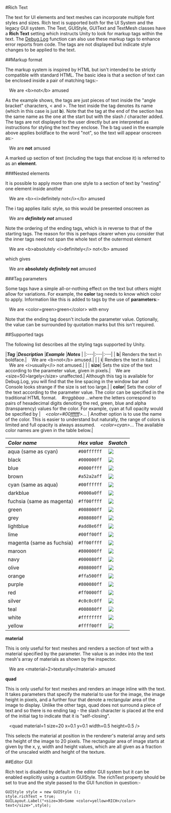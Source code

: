 #Rich Text

The text for UI elements and text meshes can incorporate multiple font styles and sizes. Rich text is supported both for the UI System and the legacy GUI system. The Text, GUIStyle, GUIText and TextMesh classes have a __Rich Text__ setting which instructs Unity to look for markup tags within the text. The [Debug.Log](ScriptRef:Debug.Log.html) function can also use these markup tags to enhance error reports from code. The tags are not displayed but indicate style changes to be applied to the text.

##Markup format

The markup system is inspired by HTML but isn't intended to be strictly compatible with standard HTML. The basic idea is that a section of text can be enclosed inside a pair of matching tags:-

&#160;&#160;&#160;We are &lt;b&gt;not&lt;/b&gt; amused

As the example shows, the tags are just pieces of text inside the "angle bracket" characters, &lt; and &gt;. The text inside the tag denotes its name (which in this case is just **b**). Note that the tag at the end of the section has the same name as the one at the start but with the slash / character added. The tags are not displayed to the user directly but are interpreted as instructions for styling the text they enclose. The b tag used in the example above applies boldface to the word "not", so the text will appear onscreen as:-

&#160;&#160;&#160;We are **not** amused

A marked up section of text (including the tags that enclose it) is referred to as an **element**.


###Nested elements

It is possible to apply more than one style to a section of text by "nesting" one element inside another

&#160;&#160;&#160;We are &lt;b&gt;&lt;i&gt;definitely not&lt;/i&gt;&lt;/b&gt; amused

The i tag applies italic style, so this would be presented onscreen as

&#160;&#160;&#160;We are **_definitely not_** amused

Note the ordering of the ending tags, which is in reverse to that of the starting tags. The reason for this is perhaps clearer when you consider that the inner tags need not span the whole text of the outermost element

&#160;&#160;&#160;We are &lt;b&gt;absolutely &lt;i&gt;definitely&lt;/i&gt; not&lt;/b&gt; amused

which gives

&#160;&#160;&#160;We are **absolutely _definitely_ not** amused


###Tag parameters

Some tags have a simple all-or-nothing effect on the text but others might allow for variations. For example, the **color** tag needs to know which color to apply. Information like this is added to tags by the use of **parameters**:-

&#160;&#160;&#160;We are &lt;color=green&gt;green&lt;/color&gt; with envy

Note that the ending tag doesn't include the parameter value. Optionally, the value can be surrounded by quotation marks but this isn't required.


##Supported tags

The following list describes all the styling tags supported by Unity.

|**_Tag_** |**_Description_** |**_Example_** |**_Notes_** |
|:---|:---|:---|
| **b**| Renders the text in boldface.| &#160;&#160;&#160;We are &lt;b&gt;not&lt;/b&gt; amused.| | 
| **i**| Renders the text in italics.| &#160;&#160;&#160;We are &lt;i&gt;usually&lt;/i&gt; not amused.| | 
| **size**| Sets the size of the text according to the parameter value, given in pixels.| &#160;&#160;&#160;We are &lt;size=50&gt;largely&lt;/size&gt; unaffected.| Although this tag is available for Debug.Log, you will find that the line spacing in the window bar and Console looks strange if the size is set too large.| 
| **color**| Sets the color of the text according to the parameter value. The color can be specified in the traditional HTML format. _&#160;&#160;&#160;\#rrggbbaa_ ...where the letters correspond to pairs of hexadecimal digits denoting the red, green, blue and alpha (transparency) values for the color. For example, cyan at full opacity would be specified by | _&#160;&#160;&#160;&lt;color=\#00ffffff&gt;..._ | Another option is to use the name of the color. This is easier to understand but naturally, the range of colors is limited and full opacity is always assumed. _&#160;&#160;&#160;&lt;color=cyan&gt;..._  The available color names are given in the table below.| 

|**_Color name_** |**_Hex value_** |**_Swatch_** |
|:---|:---|:--|
|aqua (same as cyan)|`#00ffffff`|![](../uploads/Main/CyanSwatch.png)|
|black|`#000000ff`|![](../uploads/Main/BlackSwatch.png)|
|blue|`#0000ffff`|![](../uploads/Main/BlueSwatch.png)|
|brown|`#a52a2aff`|![](../uploads/Main/BrownSwatch.png)|
|cyan (same as aqua)|`#00ffffff`|![](../uploads/Main/CyanSwatch.png)|
|darkblue|`#0000a0ff`|![](../uploads/Main/DarkblueSwatch.png)|
|fuchsia (same as magenta)|`#ff00ffff`|![](../uploads/Main/MagentaSwatch.png)|
|green|`#008000ff`|![](../uploads/Main/GreenSwatch.png)|
|grey|`#808080ff`|![](../uploads/Main/GreySwatch.png)|
|lightblue|`#add8e6ff`|![](../uploads/Main/LightblueSwatch.png)|
|lime|`#00ff00ff`|![](../uploads/Main/LimeSwatch.png)|
|magenta (same as fuchsia)|`#ff00ffff`|![](../uploads/Main/MagentaSwatch.png)|
|maroon|`#800000ff`|![](../uploads/Main/MaroonSwatch.png)|
|navy|`#000080ff`|![](../uploads/Main/NavySwatch.png)|
|olive|`#808000ff`|![](../uploads/Main/OliveSwatch.png)|
|orange|`#ffa500ff`|![](../uploads/Main/OrangeSwatch.png)|
|purple|`#800080ff`|![](../uploads/Main/PurpleSwatch.png)|
|red|`#ff0000ff`|![](../uploads/Main/RedSwatch.png)|
|silver|`#c0c0c0ff`|![](../uploads/Main/SilverSwatch.png)|
|teal|`#008080ff`|![](../uploads/Main/TealSwatch.png)|
|white|`#ffffffff`|![](../uploads/Main/WhiteSwatch.png)|
|yellow|`#ffff00ff`|![](../uploads/Main/YellowSwatch.png)|


**material**

This is only useful for text meshes and renders a section of text with a material specified by the parameter. The value is an index into the text mesh's array of materials as shown by the inspector.

&#160;&#160;&#160;We are &lt;material=2&gt;texturally&lt;/material&gt; amused



**quad**

This is only useful for text meshes and renders an image inline with the text. It takes parameters that specify the material to use for the image, the image height in pixels, and a further four that denote a rectangular area of the image to display. Unlike the other tags, quad does not surround a piece of text and so there is no ending tag - the slash character is placed at the end of the initial tag to indicate that it is "self-closing".

&#160;&#160;&#160;&lt;quad material=1 size=20 x=0.1 y=0.1 width=0.5 height=0.5 /&gt;

This selects the material at position in the renderer's material array and sets the height of the image to 20 pixels. The rectangular area of image starts at given by the x, y, width and height values, which are all given as a fraction of the unscaled width and height of the texture.


##Editor GUI

Rich text is disabled by default in the editor GUI system but it can be enabled explicitly using a custom GUIStyle. The richText property should be set to true and the style passed to the GUI function in question:-

````
GUIStyle style = new GUIStyle ();
style.richText = true;
GUILayout.Label("<size=30>Some <color=yellow>RICH</color> text</size>",style);
````
